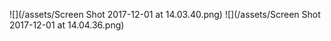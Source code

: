 ![](/assets/Screen Shot 2017-12-01 at 14.03.40.png)
![](/assets/Screen Shot 2017-12-01 at 14.04.36.png)